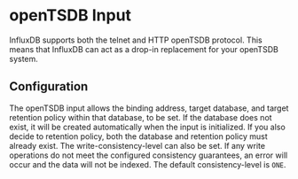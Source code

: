 openTSDB Input
============
InfluxDB supports both the telnet and HTTP openTSDB protocol. This means that InfluxDB can act as a drop-in replacement for your openTSDB system.

## Configuration
The openTSDB input allows the binding address, target database, and target retention policy within that database, to be set. If the database does not exist, it will be created automatically when the input is initialized. If you also decide to retention policy, both the database and retention policy must already exist. The write-consistency-level can also be set. If any write operations do not meet the configured consistency guarantees, an error will occur and the data will not be indexed. The default consistency-level is `ONE`.
